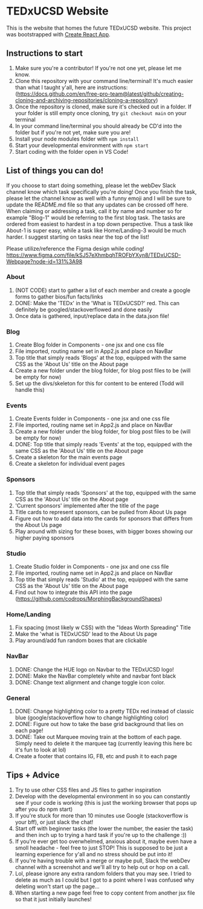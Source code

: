 # TEDxUCSD Website
This is the website that homes the future TEDxUCSD website. This project was bootstrapped with [Create React App](https://github.com/facebook/create-react-app).

## Instructions to start
1. Make sure you're a contributor! If you're not one yet, please let me know. 
2. Clone this repository with your command line/terminal! It's much easier than what I taught y'all, here are instructions: (https://docs.github.com/en/free-pro-team@latest/github/creating-cloning-and-archiving-repositories/cloning-a-repository)  
3. Once the repository is cloned, make sure it's checked out in a folder. If your folder is still empty once cloning, try `git checkout main` on your terminal 
4. In your command line/terminal you should already be CD'd into the folder but if you're not yet, make sure you are! 
5. Install your node modules folder with `npm install`
6. Start your developmental environment with `npm start`
7. Start coding with the folder open in VS Code! 

## List of things you can do! 
If you choose to start doing something, please let the webDev Slack channel know which task specifically you're doing! Once you finish the task, please let the channel know as well with a funny emoji and I will be sure to update the README.md file so that any updates can be crossed off here. When claiming or addressing a task, call it by name and number so for example "Blog-1" would be referring to the first blog task. The tasks are ordered from easiest to hardest in a top down perspective. Thus a task like About-1 is super easy, while a task like Home/Landing-3 would be much harder. I suggest starting on tasks near the top of the list! 

Please utilize/reference the Figma design while coding! https://www.figma.com/file/kSJ57eXhmbqhTROFbYXyn8/TEDxUCSD-Webpage?node-id=131%3A98 

### About 
1. (NOT CODE) start to gather a list of each member and create a google forms to gather bios/fun facts/links 
2. DONE: Make the 'TEDx' in the 'What is TEDxUCSD?' red. This can definitely be googled/stackoverflowed and done easily 
3. Once data is gathered, input/replace data in the data.json file! 

### Blog
1. Create Blog folder in Components - one jsx and one css file  
2. File imported, routing name set in App2.js and place on NavBar 
3. Top title that simply reads 'Blogs' at the top, equipped with the same CSS as the 'About Us' title on the About page
4. Create a new folder under the blog folder, for blog post files to be (will be empty for now) 
5. Set up the divs/skeleton for this for content to be entered (Todd will handle this) 

### Events 
1. Create Events folder in Components - one jsx and one css file   
2. File imported, routing name set in App2.js and place on NavBar
3. Create a new folder under the blog folder, for blog post files to be (will be empty for now) 
4. DONE: Top title that simply reads 'Events' at the top, equipped with the same CSS as the 'About Us' title on the About page
5. Create a skeleton for the main events page
6. Create a skeleton for individual event pages

### Sponsors 
1. Top title that simply reads 'Sponsors' at the top, equipped with the same CSS as the 'About Us' title on the About page 
2. 'Current sponsors' implemented after the title of the page 
3. Title cards to represent sponsors, can be pulled from About Us page 
4. Figure out how to add data into the cards for sponsors that differs from the About Us page
4. Play around with sizing for these boxes, with bigger boxes showing our higher paying sponsors  

### Studio 
1. Create Studio folder in Components - one jsx and one css file   
2. File imported, routing name set in App2.js and place on NavBar
3. Top title that simply reads 'Studio' at the top, equipped with the same CSS as the 'About Us' title on the About page
4. Find out how to integrate this API into the page (https://github.com/codrops/MorphingBackgroundShapes) 

### Home/Landing
1. Fix spacing (most likely w CSS) with the "Ideas Worth Spreading" Title 
2. Make the 'what is TEDxUCSD' lead to the About Us page 
3. Play around/add fun random boxes that are clickable 

### NavBar 
1. DONE: Change the HUE logo on Navbar to the TEDxUCSD logo!  
2. DONE: Make the NavBar completely white and navbar font black 
3. DONE: Change text alignment and change toggle icon color. 

### General
1. DONE: Change highlighting color to a pretty TEDx red instead of classic blue (google/stackoverflow how to change highlighting color) 
2. DONE: Figure out how to take the base grid background that lies on each page! 
3. DONE: Take out Marquee moving train at the bottom of each page. Simply need to delete it the marquee tag (currently leaving this here bc it's fun to look at lol)
4. Create a footer that contains IG, FB, etc and push it to each page 

## Tips + Advice 
1. Try to use other CSS files and JS files to gather inspiration
2. Develop with the developmental environment in so you can constantly see if your code is working (this is just the working browser that pops up after you do npm start) 
3. If you're stuck for more than 10 minutes use Google (stackoverflow is your bff), or just slack the chat! 
4. Start off with beginner tasks (the lower the number, the easier the task) and then inch up to trying a hard task if you're up to the challenge :)) 
5. If you're ever get too overwhelmed, anxious about it, maybe even have a smoll headache - feel free to just STOP! This is supposed to be just a learning experience for y'all and no stress should be put into it! 
6. If you're having trouble with a merge or maybe pull, Slack the webDev channel with a screenshot and we'll all try to help out or hop on a call. 
7. Lol, please ignore any extra random folders that you may see. I tried to delete as much as I could but I got to a point where I was confused why deleting won't start up the page... 
8. When starting a new page feel free to copy content from another jsx file so that it just initially launches!
